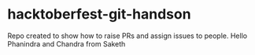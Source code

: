 # hacktoberfest-git-handson
Repo created to show how to raise PRs and assign issues to people.
Hello Phanindra and Chandra from Saketh